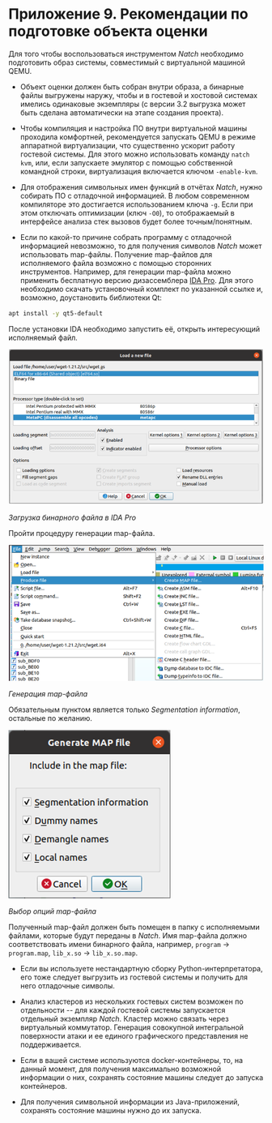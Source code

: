 <div style="page-break-before:always;">
</div>


# <a name="app_preparation"></a>Приложение 9. Рекомендации по подготовке объекта оценки

Для того чтобы воспользоваться инструментом *Natch* необходимо подготовить образ системы,
совместимый с виртуальной машиной QEMU.

* Объект оценки должен быть собран внутри образа, а бинарные файлы выгружены наружу, чтобы
  и в гостевой и хостовой системах имелись одинаковые экземпляры (с версии 3.2 выгрузка может быть
  сделана автоматически на этапе создания проекта).

* Чтобы компиляция и настройка ПО внутри виртуальной машины проходила комфортней, рекомендуется
  запускать QEMU в режиме аппаратной виртуализации, что существенно ускорит работу гостевой системы.
  Для этого можно использовать команду `natch kvm`, или, если запускаете эмулятор с помощью собственной
  командной строки, виртуализация включается ключом `-enable-kvm`.

* Для отображения символьных имен функций в отчётах *Natch*,
  нужно собирать ПО с отладочной информацией.
  В любом современном компиляторе это достигается использованием ключа `-g`.
  Если при этом отключать оптимизации (ключ `-O0`), то отображаемый в интерфейсе анализа стек вызовов будет более точным/понятным.

* Если по какой-то причине собрать программу с отладочной информацией невозможно, то для получения символов *Natch* может использовать
  map-файлы. Получение map-файлов для исполняемого файла возможно с помощью сторонних инструментов.
  Например, для генерации map-файла можно применить бесплатную версию дизассемблера
  [IDA Pro](https://hex-rays.com/ida-free/). Для этого необходимо скачать установочный комплект по указанной ссылке и, возможно,
  доустановить библиотеки Qt:
```bash
apt install -y qt5-default
```
После установки IDA необходимо запустить её, открыть интересующий исполняемый файл.

<img src="images/quickstart/ida_map1.png"><figcaption>_Загрузка бинарного файла в IDA Pro_</figcaption>

Пройти процедуру генерации map-файла.

<img src="images/quickstart/ida_map2.png"><figcaption>_Генерация map-файла_</figcaption>

Обязательным пунктом является только *Segmentation information*, остальные по желанию.

<img src="images/quickstart/ida_map3.png"><figcaption>_Выбор опций map-файла_</figcaption>

Полученный map-файл должен быть помещен в папку с исполняемыми файлами, которые будут переданы в *Natch*.
Имя map-файла должно соответствовать имени бинарного файла, например, `program` -> `program.map`, `lib_x.so` -> `lib_x.so.map`.

* Если вы используете нестандартную сборку Python-интерпретатора, его тоже следует выгрузить из гостевой системы
  и получить для него отладочные символы.

* Анализ кластеров из нескольких гостевых систем возможен по отдельности -- для каждой гостевой системы запускается отдельный экземпляр *Natch*.
  Кластер можно связать через виртуальный коммутатор. Генерация совокупной интегральной поверхности атаки и ее единого графического представления не поддерживается.

* Если в вашей системе используются docker-контейнеры, то, на данный момент, для получения максимально возможной
  информации о них, сохранять состояние машины следует до запуска контейнеров.

* Для получения символьной информации из Java-приложений, сохранять состояние машины нужно до их запуска.
